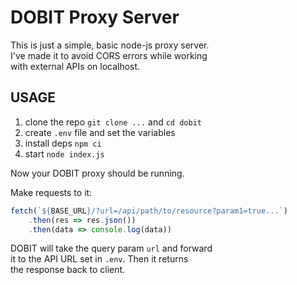 # DOBIT Proxy Server

This is just a simple, basic node-js proxy server.  
I've made it to avoid CORS errors while working  
with external APIs on localhost.  

## USAGE

1. clone the repo `git clone ...` and `cd dobit`
2. create `.env` file and set the variables
3. install deps `npm ci`
4. start `node index.js`
  
Now your DOBIT proxy should be running.
  
Make requests to it:

```js
fetch(`${BASE_URL}/?url=/api/path/to/resource?param1=true...`)
    .then(res => res.json())
    .then(data => console.log(data))
```

DOBIT will take the query param `url` and forward  
it to the API URL set in `.env`. Then it returns  
the response back to client.
